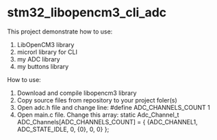 # stm32_libopencm3_cli_adc

This project demonstrate how to use:

1. LibOpenCM3 library
2. microrl library for CLI
3. my ADC library
4. my buttons library
   
How to use:

1. Download and compile libopencm3 library
2. Copy source files from repository to your project foler(s)
3. Open adc.h file and change line:
   #define ADC_CHANNELS_COUNT	1
4. Open main.c file. Change this array:
   static Adc_Channel_t ADC_Channels[ADC_CHANNELS_COUNT] = {
		{ADC_CHANNEL1, ADC_STATE_IDLE, 0, {0}, 0, 0}
};

